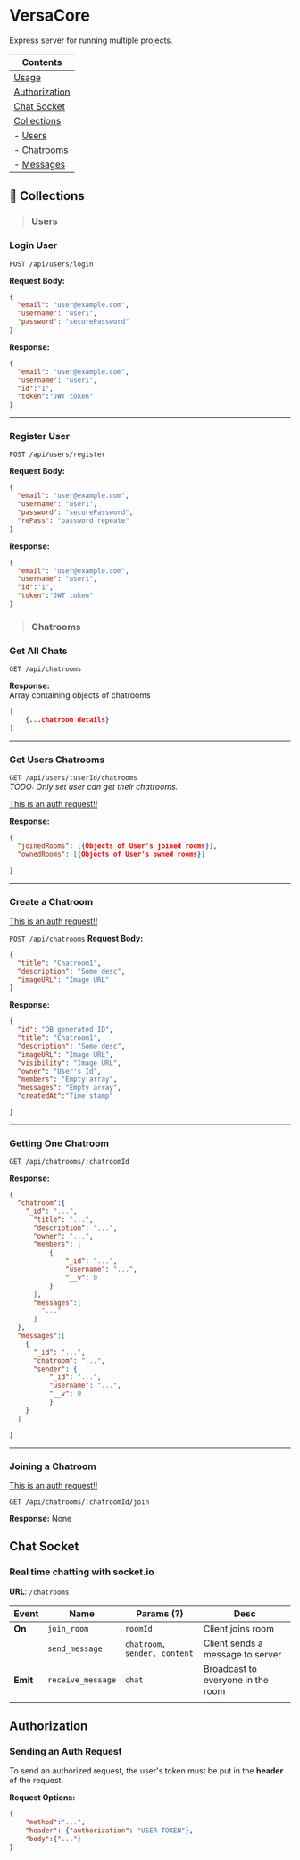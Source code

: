# VersaCore
Express server for running multiple projects.

| Contents
|---
| [Usage](#usage)
| [Authorization](#authorization)
| [Chat Socket](#chat-socket)
| [Collections](#collections)
| - [Users](#users)
| - [Chatrooms](#chatrooms)
| - [Messages](#messages)


## 📁 Collections

>### Users

### Login User

  `POST /api/users/login`

**Request Body:**

```json
{
  "email": "user@example.com",
  "username": "user1",
  "password": "securePassword"
}

```

**Response:**

```json
{
  "email": "user@example.com",
  "username": "user1",
  "id":"1",
  "token":"JWT token"
}

```
----

### Register User

  `POST /api/users/register`

**Request Body:**

```json
{
  "email": "user@example.com",
  "username": "user1",
  "password": "securePassword",
  "rePass": "password repeate"
}

```

**Response:**

```json
{
  "email": "user@example.com",
  "username": "user1",
  "id":"1",
  "token":"JWT token"
}

```

>### Chatrooms

### Get All Chats
`GET /api/chatrooms`

**Response:**  
Array containing objects of chatrooms

```json
[
    {...chatroom details}
]

```
----

### Get Users Chatrooms
`GET /api/users/:userId/chatrooms`  
_TODO: Only set user can get their chatrooms._

[This is an auth request!!](#authorization)

**Response:**

```json
{
  "joinedRooms": [{Objects of User's joined rooms}],
  "ownedRooms": [{Objects of User's owned rooms}]

}

```

----
### Create a Chatroom
[This is an auth request!!](#authorization)

`POST /api/chatrooms`
**Request Body:**

```json
{
  "title": "Chatroom1",
  "description": "Some desc",
  "imageURL": "Image URL"
}

```

**Response:**

```json
{
  "id": "DB generated ID",
  "title": "Chatroom1",
  "description": "Some desc",
  "imageURL": "Image URL",
  "visibility": "Image URL",
  "owner": "User's Id",
  "members": "Empty array",
  "messages": "Empty array",
  "createdAt":"Time stamp"

}

```
---
### Getting One Chatroom

`GET /api/chatrooms/:chatroomId`

**Response:**

```json
{
  "chatroom":{
    "_id": "...",
      "title": "...",
      "description": "...",
      "owner": "...",
      "members": [
          {
              "_id": "...",
              "username": "...",
              "__v": 0
          }
      ],
      "messages":[
        "..."
      ]
  },
  "messages":[
    {
      "_id": "...",
      "chatroom": "...",
      "sender": {
          "_id": "...",
          "username": "...",
          "__v": 0
          }
    }
  ]

}
```


---

### Joining a Chatroom
[This is an auth request!!](#authorization)

`GET /api/chatrooms/:chatroomId/join`

**Response:** None

## Chat Socket
### Real time chatting with socket.io

__URL__: `/chatrooms`



| **Event** | Name              | Params (?)                | Desc                                    |
|-----------|-------------------|---------------------------|-----------------------------------------|
| **On**    | `join_room`       | `roomId`                  | Client joins room                 |
|           | `send_message`    | `chatroom, sender, content` | Client sends a message to server      |
| **Emit**  | `receive_message` | `chat`                    | Broadcast to everyone in the room |
|           |                   |                           |                                         |


## Authorization

### Sending an Auth Request

To send an authorized request, the user's token must be put in the **header** of the request.

**Request Options:**  

```json
{
    "method":"...",
    "header": {"authorization": "USER TOKEN"},
    "body":{"..."}
}

```
